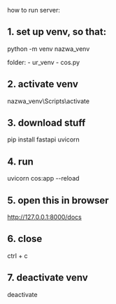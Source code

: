 how to run server:

## 1. set up venv, so that:
python -m venv nazwa_venv


folder:
    - ur_venv
    - cos.py


## 2. activate venv
nazwa_venv\Scripts\activate

## 3. download stuff
pip install fastapi uvicorn

## 4. run
uvicorn cos:app --reload


## 5. open this in browser
http://127.0.0.1:8000/docs


## 6. close
ctrl + c

## 7. deactivate venv
deactivate
